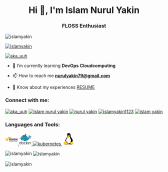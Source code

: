 <h1 align="center">Hi 👋, I'm Islam Nurul Yakin</h1>
<h3 align="center">FLOSS Enthusiast</h3>

<p align="left"> <img src="https://komarev.com/ghpvc/?username=islamyakin&label=Profile%20views&color=0e75b6&style=flat" alt="islamyakin" /> </p>

<p align="left"> <a href="https://github.com/ryo-ma/github-profile-trophy"><img src="https://github-profile-trophy.vercel.app/?username=islamyakin" alt="islamyakin" /></a> </p>

<p align="left"> <a href="https://twitter.com/aka_uuh" target="blank"><img src="https://img.shields.io/twitter/follow/aka_uuh?logo=twitter&style=for-the-badge" alt="aka_uuh" /></a> </p>

- 🌱 I’m currently learning **DevOps** **Cloudcomputing**

- 📫 How to reach me **nurulyakin79@gmail.com**

- 📄 Know about my experiences [RESUME](https://drive.google.com/file/d/1oMePKlSTpWMQcQzQt0Q6HkxYRyIgI211/view?usp=drivesdk)

<h3 align="left">Connect with me:</h3>
<p align="left">
<a href="https://twitter.com/aka_uuh" target="blank"><img align="center" src="https://raw.githubusercontent.com/rahuldkjain/github-profile-readme-generator/master/src/images/icons/Social/twitter.svg" alt="aka_uuh" height="30" width="40" /></a>
<a href="https://linkedin.com/in/islamnurulyakin" target="blank"><img align="center" src="https://raw.githubusercontent.com/rahuldkjain/github-profile-readme-generator/master/src/images/icons/Social/linked-in-alt.svg" alt="islam nurul yakin" height="30" width="40" /></a>
<a href="https://fb.com/magsply" target="blank"><img align="center" src="https://raw.githubusercontent.com/rahuldkjain/github-profile-readme-generator/master/src/images/icons/Social/facebook.svg" alt="nurul yakin" height="30" width="40" /></a>
<a href="https://instagram.com/islamyakin1123" target="blank"><img align="center" src="https://raw.githubusercontent.com/rahuldkjain/github-profile-readme-generator/master/src/images/icons/Social/instagram.svg" alt="islamyakin1123" height="30" width="40" /></a>
<a href="https://www.youtube.com/channel/UCMKfrCDP7gcpJZQlxmXm00A" target="blank"><img align="center" src="https://raw.githubusercontent.com/rahuldkjain/github-profile-readme-generator/master/src/images/icons/Social/youtube.svg" alt="islam yakin" height="30" width="40" /></a>
</p>

<h3 align="left">Languages and Tools:</h3>
<p align="left"> <a href="https://aws.amazon.com" target="_blank" rel="noreferrer"> <img src="https://raw.githubusercontent.com/devicons/devicon/master/icons/amazonwebservices/amazonwebservices-original-wordmark.svg" alt="aws" width="40" height="40"/> </a> <a href="https://www.docker.com/" target="_blank" rel="noreferrer"> <img src="https://raw.githubusercontent.com/devicons/devicon/master/icons/docker/docker-original-wordmark.svg" alt="docker" width="40" height="40"/> </a> <a href="https://kubernetes.io" target="_blank" rel="noreferrer"> <img src="https://www.vectorlogo.zone/logos/kubernetes/kubernetes-icon.svg" alt="kubernetes" width="40" height="40"/> </a> <a href="https://www.linux.org/" target="_blank" rel="noreferrer"> <img src="https://raw.githubusercontent.com/devicons/devicon/master/icons/linux/linux-original.svg" alt="linux" width="40" height="40"/> </a> </p>

<p><img align="left" src="https://github-readme-stats.vercel.app/api/top-langs?username=islamyakin&show_icons=true&locale=en&layout=compact" alt="islamyakin" /></p>

<p>&nbsp;<img align="center" src="https://github-readme-stats.vercel.app/api?username=islamyakin&show_icons=true&locale=en" alt="islamyakin" /></p>

<p><img align="center" src="https://github-readme-streak-stats.herokuapp.com/?user=islamyakin&" alt="islamyakin" /></p>
